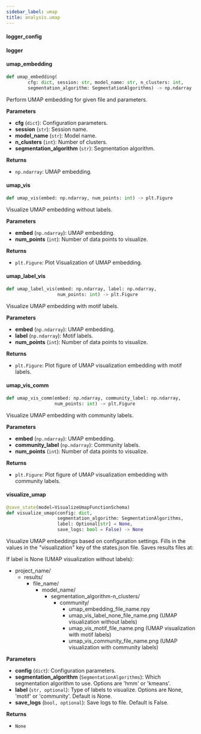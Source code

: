 ```yaml
---
sidebar_label: umap
title: analysis.umap
---
```


#### logger\_config

#### logger

#### umap\_embedding

```python
def umap_embedding(
        cfg: dict, session: str, model_name: str, n_clusters: int,
        segmentation_algorithm: SegmentationAlgorithms) -> np.ndarray
```

Perform UMAP embedding for given file and parameters.

**Parameters**

* **cfg** (`dict`): Configuration parameters.
* **session** (`str`): Session name.
* **model_name** (`str`): Model name.
* **n_clusters** (`int`): Number of clusters.
* **segmentation_algorithm** (`str`): Segmentation algorithm.

**Returns**

* `np.ndarray`: UMAP embedding.

#### umap\_vis

```python
def umap_vis(embed: np.ndarray, num_points: int) -> plt.Figure
```

Visualize UMAP embedding without labels.

**Parameters**

* **embed** (`np.ndarray`): UMAP embedding.
* **num_points** (`int`): Number of data points to visualize.

**Returns**

* `plt.Figure`: Plot Visualization of UMAP embedding.

#### umap\_label\_vis

```python
def umap_label_vis(embed: np.ndarray, label: np.ndarray,
                   num_points: int) -> plt.Figure
```

Visualize UMAP embedding with motif labels.

**Parameters**

* **embed** (`np.ndarray`): UMAP embedding.
* **label** (`np.ndarray`): Motif labels.
* **num_points** (`int`): Number of data points to visualize.

**Returns**

* `plt.Figure`: Plot figure of UMAP visualization embedding with motif labels.

#### umap\_vis\_comm

```python
def umap_vis_comm(embed: np.ndarray, community_label: np.ndarray,
                  num_points: int) -> plt.Figure
```

Visualize UMAP embedding with community labels.

**Parameters**

* **embed** (`np.ndarray`): UMAP embedding.
* **community_label** (`np.ndarray`): Community labels.
* **num_points** (`int`): Number of data points to visualize.

**Returns**

* `plt.Figure`: Plot figure of UMAP visualization embedding with community labels.

#### visualize\_umap

```python
@save_state(model=VisualizeUmapFunctionSchema)
def visualize_umap(config: dict,
                   segmentation_algorithm: SegmentationAlgorithms,
                   label: Optional[str] = None,
                   save_logs: bool = False) -> None
```

Visualize UMAP embeddings based on configuration settings.
Fills in the values in the &quot;visualization&quot; key of the states.json file.
Saves results files at:

If label is None (UMAP visualization without labels):
- project_name/
    - results/
        - file_name/
            - model_name/
                - segmentation_algorithm-n_clusters/
                    - community/
                        - umap_embedding_file_name.npy
                        - umap_vis_label_none_file_name.png  (UMAP visualization without labels)
                        - umap_vis_motif_file_name.png  (UMAP visualization with motif labels)
                        - umap_vis_community_file_name.png  (UMAP visualization with community labels)

**Parameters**

* **config** (`dict`): Configuration parameters.
* **segmentation_algorithm** (`SegmentationAlgorithms`): Which segmentation algorithm to use. Options are &#x27;hmm&#x27; or &#x27;kmeans&#x27;.
* **label** (`str, optional`): Type of labels to visualize. Options are None, &#x27;motif&#x27; or &#x27;community&#x27;. Default is None.
* **save_logs** (`bool, optional`): Save logs to file. Default is False.

**Returns**

* `None`


